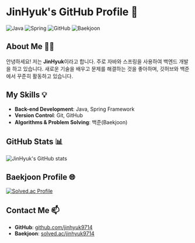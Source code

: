 # JinHyuk's GitHub Profile 👋

![Java](https://img.shields.io/badge/Java-ED8B00?style=for-the-badge&logo=java&logoColor=white)
![Spring](https://img.shields.io/badge/Spring-6DB33F?style=for-the-badge&logo=spring&logoColor=white)
![GitHub](https://img.shields.io/badge/GitHub-181717?style=for-the-badge&logo=github&logoColor=white)
![Baekjoon](https://img.shields.io/badge/Baekjoon-007396?style=for-the-badge&logoColor=white)

## About Me 👨‍💻
안녕하세요! 저는 **JinHyuk**이라고 합니다. 주로 자바와 스프링을 사용하여 백엔드 개발을 하고 있습니다. 새로운 기술을 배우고 문제를 해결하는 것을 좋아하며, 깃허브와 백준에서 꾸준히 활동하고 있습니다.

## My Skills 💡
- **Back-end Development**: Java, Spring Framework
- **Version Control**: Git, GitHub
- **Algorithms & Problem Solving**: 백준(Baekjoon)

## GitHub Stats 📊
![JinHyuk's GitHub stats](https://github-readme-stats.vercel.app/api?username=jinhyuk9714&show_icons=true&theme=radical)

## Baekjoon Profile 🌐
[![Solved.ac Profile](http://mazassumnida.wtf/api/v2/generate_badge?boj=jinhyuk9714)](https://solved.ac/jinhyuk9714)

## Contact Me 📫
- **GitHub**: [github.com/jinhyuk9714](https://github.com/jinhyuk9714)
- **Baekjoon**: [solved.ac/jinhyuk9714](https://solved.ac/jinhyuk9714)

